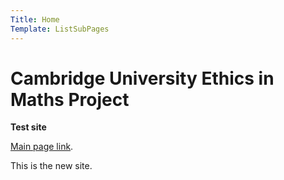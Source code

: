 ```yaml
---
Title: Home
Template: ListSubPages
---
```


# Cambridge University Ethics in Maths Project

**Test site**

[Main page link](/course/course).

This is the new site.
